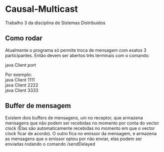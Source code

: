 # Causal-Multicast
Trabalho 3 da disciplina de Sistemas Distribuidos

## Como rodar
Atualmente o programa só permite troca de mensagem com exatos 3 participantes.
Então devem ser abertos três terminais com o comando:    
  
java Client port  
  
Por exemplo:  
java Client 1111  
java Client 2222  
java Client 3333  
  
  
## Buffer de mensagem
Existem dois buffers de mensagens, um no receptor, que armazena mensagens que não podem ser recebidas no momento por 
conta do vector clock (Elas são automaticamente recebidas no momento em que o vector clock ficar de acordo). O outro fica 
no emissor da mensagem, e armazena as mensagens que o emissor optou por não enviar, elas podem ser enviadas rodando o comando /sendDelayed
